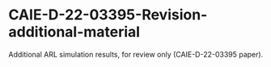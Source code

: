 # CAIE-D-22-03395-Revision-additional-material
Additional ARL simulation results, for review only (CAIE-D-22-03395 paper).
